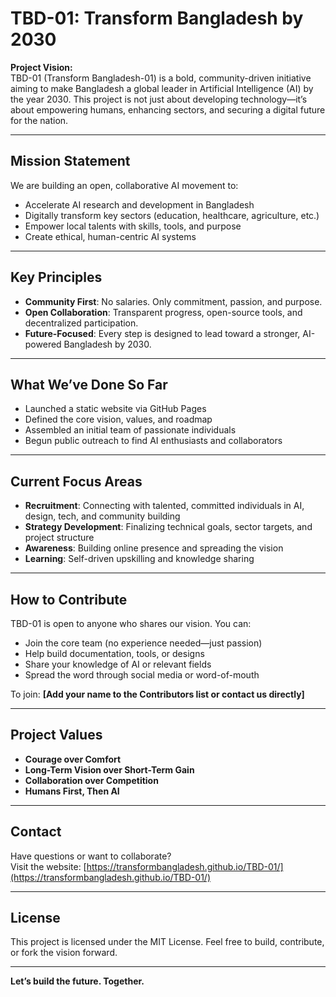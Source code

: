 # TBD-01: Transform Bangladesh by 2030

**Project Vision:**  
TBD-01 (Transform Bangladesh-01) is a bold, community-driven initiative aiming to make Bangladesh a global leader in Artificial Intelligence (AI) by the year 2030. This project is not just about developing technology—it’s about empowering humans, enhancing sectors, and securing a digital future for the nation.

---

## Mission Statement

We are building an open, collaborative AI movement to:
- Accelerate AI research and development in Bangladesh
- Digitally transform key sectors (education, healthcare, agriculture, etc.)
- Empower local talents with skills, tools, and purpose
- Create ethical, human-centric AI systems

---

## Key Principles

- **Community First**: No salaries. Only commitment, passion, and purpose.
- **Open Collaboration**: Transparent progress, open-source tools, and decentralized participation.
- **Future-Focused**: Every step is designed to lead toward a stronger, AI-powered Bangladesh by 2030.

---

## What We’ve Done So Far

- Launched a static website via GitHub Pages  
- Defined the core vision, values, and roadmap  
- Assembled an initial team of passionate individuals  
- Begun public outreach to find AI enthusiasts and collaborators  

---

## Current Focus Areas

- **Recruitment**: Connecting with talented, committed individuals in AI, design, tech, and community building  
- **Strategy Development**: Finalizing technical goals, sector targets, and project structure  
- **Awareness**: Building online presence and spreading the vision  
- **Learning**: Self-driven upskilling and knowledge sharing  

---

## How to Contribute

TBD-01 is open to anyone who shares our vision. You can:
- Join the core team (no experience needed—just passion)
- Help build documentation, tools, or designs
- Share your knowledge of AI or relevant fields
- Spread the word through social media or word-of-mouth

To join: **[Add your name to the Contributors list or contact us directly]**

---

## Project Values

- **Courage over Comfort**  
- **Long-Term Vision over Short-Term Gain**  
- **Collaboration over Competition**  
- **Humans First, Then AI**

---

## Contact

Have questions or want to collaborate?  
Visit the website: [https://transformbangladesh.github.io/TBD-01/](https://transformbangladesh.github.io/TBD-01/)

---

## License

This project is licensed under the MIT License. Feel free to build, contribute, or fork the vision forward.

---

**Let’s build the future. Together.**
